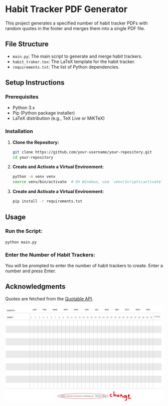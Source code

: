 # Habit Tracker PDF Generator

This project generates a specified number of habit tracker PDFs with random quotes in the footer and merges them into a single PDF file.

## File Structure

- `main.py`: The main script to generate and merge habit trackers.
- `habit_traker.tex`: The LaTeX template for the habit tracker.
- `requirements.txt`: The list of Python dependencies.

## Setup Instructions

### Prerequisites

- Python 3.x
- Pip (Python package installer)
- LaTeX distribution (e.g., TeX Live or MiKTeX)

### Installation

1. **Clone the Repository:**

   ```bash
   git clone https://github.com/your-username/your-repository.git
   cd your-repository
   ```

2. **Create and Activate a Virtual Environment:**

    ```bash
    python -m venv venv
    source venv/bin/activate  # On Windows, use `venv\Scripts\activate`
    ```

3. **Create and Activate a Virtual Environment:**

    ```bash
    pip install -r requirements.txt
    ```

## Usage

### Run the Script:

    python main.py

### Enter the Number of Habit Trackers:

You will be prompted to enter the number of habit trackers to create. Enter a number and press Enter.

## Acknowledgments

Quotes are fetched from the [Quotable API](https://quotable.io).

![](./images/habit_tracker_template.jpg)
